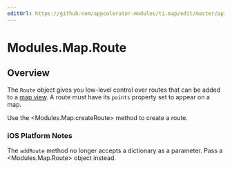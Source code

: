 ```yaml
---
editUrl: https://github.com/appcelerator-modules/ti.map/edit/master/apidoc/Route.yml
---
```

# Modules.Map.Route

<TypeHeader/>

## Overview

The `Route` object gives you low-level control over routes that can be added to a
[map view](Modules.Map.View). A route must have its `points` property set to appear on a map.

Use the <Modules.Map.createRoute> method to create a route.

### iOS Platform Notes

The `addRoute` method no longer accepts a dictionary as a parameter. Pass a <Modules.Map.Route> object instead.

<ApiDocs/>
